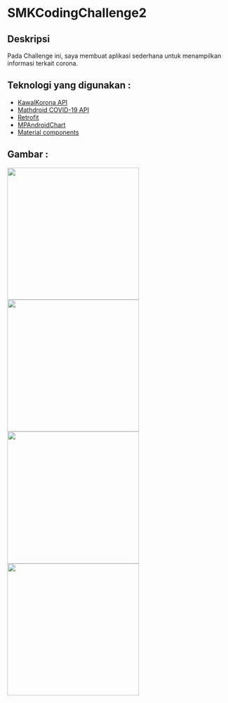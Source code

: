 # SMKCodingChallenge2
## Deskripsi
   Pada Challenge ini, saya membuat aplikasi sederhana untuk menampilkan informasi terkait corona.
## Teknologi yang digunakan :
* [KawalKorona API](https://kawalcorona.com/api/)
* [Mathdroid COVID-19 API](https://github.com/mathdroid/covid-19-api)
* [Retrofit](https://square.github.io/retrofit/)
* [MPAndroidChart](https://github.com/PhilJay/MPAndroidChart)
* [Material components](https://github.com/material-components/material-components-android)
## Gambar :
<img src="https://user-images.githubusercontent.com/57445482/82316306-d010fc00-99f6-11ea-9cf5-c86eb557b8ad.png" width="300"/>
<img src="https://user-images.githubusercontent.com/57445482/82316315-d2735600-99f6-11ea-997b-6ca269b76e11.png" width="300"/>
<img src="https://user-images.githubusercontent.com/57445482/82316324-d56e4680-99f6-11ea-8a8d-6bfd8773f05c.png" width="300"/>
<img src="https://user-images.githubusercontent.com/57445482/82316335-d7d0a080-99f6-11ea-98d4-8f77b35600cd.png" width="300"/>
